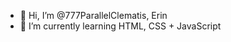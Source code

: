 - 👋 Hi, I’m @777ParallelClematis, Erin
- 🌱 I’m currently learning HTML, CSS + JavaScript


<!---
777ParallelClematis/777ParallelClematis is a ✨ special ✨ repository because its `README.md` (this file) appears on your GitHub profile.
You can click the Preview link to take a look at your changes.
--->
